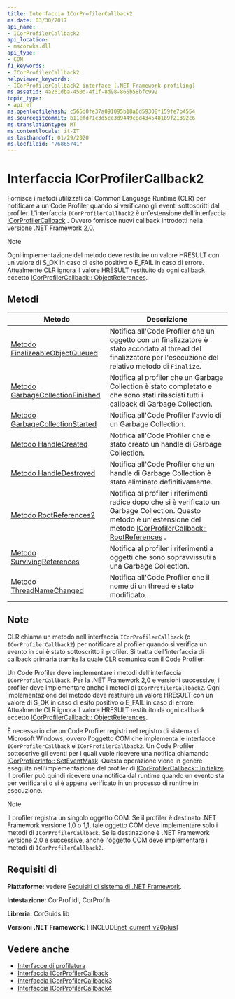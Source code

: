 ```yaml
---
title: Interfaccia ICorProfilerCallback2
ms.date: 03/30/2017
api_name:
- ICorProfilerCallback2
api_location:
- mscorwks.dll
api_type:
- COM
f1_keywords:
- ICorProfilerCallback2
helpviewer_keywords:
- ICorProfilerCallback2 interface [.NET Framework profiling]
ms.assetid: 4a261dba-450d-4f1f-8d98-865b58bfc992
topic_type:
- apiref
ms.openlocfilehash: c565d0fe37a091095b18a6d59308f159fe7b4554
ms.sourcegitcommit: b11efd71c3d5ce3d9449c8d4345481b9f21392c6
ms.translationtype: MT
ms.contentlocale: it-IT
ms.lasthandoff: 01/29/2020
ms.locfileid: "76865741"
---
```

# <a name="icorprofilercallback2-interface"></a>Interfaccia ICorProfilerCallback2
Fornisce i metodi utilizzati dal Common Language Runtime (CLR) per notificare a un Code Profiler quando si verificano gli eventi sottoscritti dal profiler. L'interfaccia `ICorProfilerCallback2` è un'estensione dell'interfaccia [ICorProfilerCallback](icorprofilercallback-interface.md) . Ovvero fornisce nuovi callback introdotti nella versione .NET Framework 2,0.  
  
> [!NOTE]
> Ogni implementazione del metodo deve restituire un valore HRESULT con un valore di S_OK in caso di esito positivo o E_FAIL in caso di errore. Attualmente CLR ignora il valore HRESULT restituito da ogni callback eccetto [ICorProfilerCallback:: ObjectReferences](icorprofilercallback-objectreferences-method.md).  
  
## <a name="methods"></a>Metodi  
  
|Metodo|Descrizione|  
|------------|-----------------|  
|[Metodo FinalizeableObjectQueued](icorprofilercallback2-finalizeableobjectqueued-method.md)|Notifica all'Code Profiler che un oggetto con un finalizzatore è stato accodato al thread del finalizzatore per l'esecuzione del relativo metodo di `Finalize`.|  
|[Metodo GarbageCollectionFinished](icorprofilercallback2-garbagecollectionfinished-method.md)|Notifica al profiler che un Garbage Collection è stato completato e che sono stati rilasciati tutti i callback di Garbage Collection.|  
|[Metodo GarbageCollectionStarted](icorprofilercallback2-garbagecollectionstarted-method.md)|Notifica all'Code Profiler l'avvio di un Garbage Collection.|  
|[Metodo HandleCreated](icorprofilercallback2-handlecreated-method.md)|Notifica all'Code Profiler che è stato creato un handle di Garbage Collection.|  
|[Metodo HandleDestroyed](icorprofilercallback2-handledestroyed-method.md)|Notifica all'Code Profiler che un handle di Garbage Collection è stato eliminato definitivamente.|  
|[Metodo RootReferences2](icorprofilercallback2-rootreferences2-method.md)|Notifica al profiler i riferimenti radice dopo che si è verificato un Garbage Collection. Questo metodo è un'estensione del metodo [ICorProfilerCallback:: RootReferences](icorprofilercallback-rootreferences-method.md) .|  
|[Metodo SurvivingReferences](icorprofilercallback2-survivingreferences-method.md)|Notifica al profiler i riferimenti a oggetti che sono sopravvissuti a una Garbage Collection.|  
|[Metodo ThreadNameChanged](icorprofilercallback2-threadnamechanged-method.md)|Notifica all'Code Profiler che il nome di un thread è stato modificato.|  
  
## <a name="remarks"></a>Note  
 CLR chiama un metodo nell'interfaccia `ICorProfilerCallback` (o `ICorProfilerCallback2`) per notificare al profiler quando si verifica un evento in cui è stato sottoscritto il profiler. Si tratta dell'interfaccia di callback primaria tramite la quale CLR comunica con il Code Profiler.  
  
 Un Code Profiler deve implementare i metodi dell'interfaccia `ICorProfilerCallback`. Per la .NET Framework 2,0 e versioni successive, il profiler deve implementare anche i metodi di `ICorProfilerCallback2`. Ogni implementazione del metodo deve restituire un valore HRESULT con un valore di S_OK in caso di esito positivo o E_FAIL in caso di errore. Attualmente CLR ignora il valore HRESULT restituito da ogni callback eccetto [ICorProfilerCallback:: ObjectReferences](icorprofilercallback-objectreferences-method.md).  
  
 È necessario che un Code Profiler registri nel registro di sistema di Microsoft Windows, ovvero l'oggetto COM che implementa le interfacce `ICorProfilerCallback` e `ICorProfilerCallback2`. Un Code Profiler sottoscrive gli eventi per i quali vuole ricevere una notifica chiamando [ICorProfilerInfo:: SetEventMask](icorprofilerinfo-seteventmask-method.md). Questa operazione viene in genere eseguita nell'implementazione del profiler di [ICorProfilerCallback:: Initialize](icorprofilercallback-initialize-method.md). Il profiler può quindi ricevere una notifica dal runtime quando un evento sta per verificarsi o si è appena verificato in un processo di runtime in esecuzione.  
  
> [!NOTE]
> Il profiler registra un singolo oggetto COM. Se il profiler è destinato .NET Framework versione 1,0 o 1,1, tale oggetto COM deve implementare solo i metodi di `ICorProfilerCallback`. Se la destinazione è .NET Framework versione 2,0 e successive, anche l'oggetto COM deve implementare i metodi di `ICorProfilerCallback2`.  
  
## <a name="requirements"></a>Requisiti di  
 **Piattaforme:** vedere [Requisiti di sistema di .NET Framework](../../../../docs/framework/get-started/system-requirements.md).  
  
 **Intestazione:** CorProf.idl, CorProf.h  
  
 **Libreria:** CorGuids.lib  
  
 **Versioni .NET Framework:** [!INCLUDE[net_current_v20plus](../../../../includes/net-current-v20plus-md.md)]  
  
## <a name="see-also"></a>Vedere anche

- [Interfacce di profilatura](profiling-interfaces.md)
- [Interfaccia ICorProfilerCallback](icorprofilercallback-interface.md)
- [Interfaccia ICorProfilerCallback3](icorprofilercallback3-interface.md)
- [Interfaccia ICorProfilerCallback4](icorprofilercallback4-interface.md)
